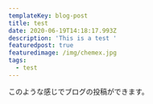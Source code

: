 ```yaml
---
templateKey: blog-post
title: test
date: 2020-06-19T14:18:17.993Z
description: 'This is a test '
featuredpost: true
featuredimage: /img/chemex.jpg
tags:
  - test
---
```

このような感じでブログの投稿ができます。